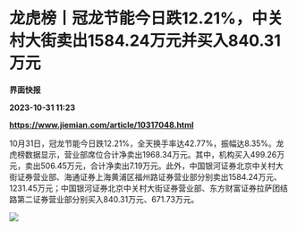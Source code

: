 # 龙虎榜丨冠龙节能今日跌12.21%，中关村大街卖出1584.24万元并买入840.31万元
**界面快报**

**2023-10-31 11:23**

**https://www.jiemian.com/article/10317048.html**

10月31日，冠龙节能今日跌12.21%，全天换手率达42.77%，振幅达8.35%。龙虎榜数据显示，营业部席位合计净卖出1968.34万元。其中，机构买入499.26万元，卖出506.45万元，合计净卖出7.19万元。此外，中国银河证券北京中关村大街证券营业部、海通证券上海黄浦区福州路证券营业部分别卖出1584.24万元、1231.45万元；中国银河证券北京中关村大街证券营业部、东方财富证券拉萨团结路第二证券营业部分别买入840.31万元、671.73万元。

![](https://img1.jiemian.com/101/original/20231031/169875125425287300_a700xH.png)
